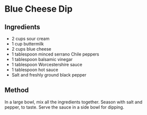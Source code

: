 # Blue Cheese Dip

## Ingredients

* 2 cups sour cream
* 1 cup buttermilk
* 2 cups blue cheese
* 1 tablespoon minced serrano Chile peppers
* 1 tablespoon balsamic vinegar
* 1 tablespoon Worcestershire sauce
* 1 tablespoon hot sauce
* Salt and freshly ground black pepper

## Method

In a large bowl, mix all the ingredients together. Season with salt and pepper, to taste.
Serve the sauce in a side bowl for dipping.
